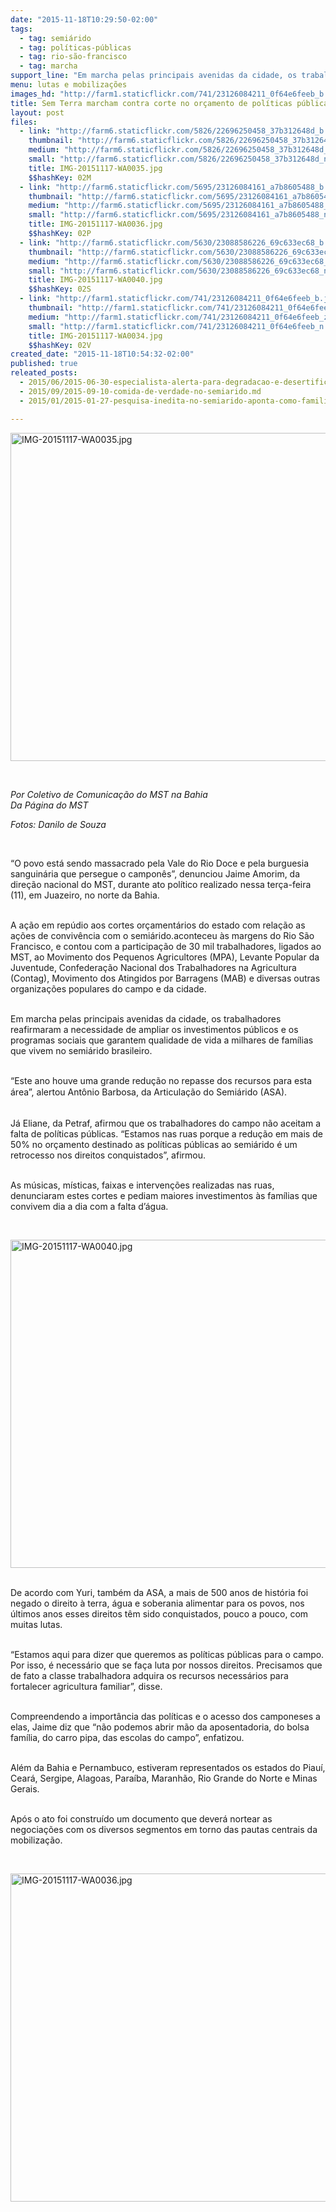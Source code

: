 ```yaml
---
date: "2015-11-18T10:29:50-02:00"
tags:
  - tag: semiárido
  - tag: políticas-públicas
  - tag: rio-são-francisco
  - tag: marcha
support_line: "Em marcha pelas principais avenidas da cidade, os trabalhadores reafirmaram a necessidade de ampliar os investimentos públicos e os programas sociais no semiárido brasileiro.\n"
menu: lutas e mobilizações
images_hd: "http://farm1.staticflickr.com/741/23126084211_0f64e6feeb_b.jpg"
title: Sem Terra marcham contra corte no orçamento de políticas públicas no Semiárido
layout: post
files:
  - link: "http://farm6.staticflickr.com/5826/22696250458_37b312648d_b.jpg"
    thumbnail: "http://farm6.staticflickr.com/5826/22696250458_37b312648d_t.jpg"
    medium: "http://farm6.staticflickr.com/5826/22696250458_37b312648d_z.jpg"
    small: "http://farm6.staticflickr.com/5826/22696250458_37b312648d_n.jpg"
    title: IMG-20151117-WA0035.jpg
    $$hashKey: 02M
  - link: "http://farm6.staticflickr.com/5695/23126084161_a7b8605488_b.jpg"
    thumbnail: "http://farm6.staticflickr.com/5695/23126084161_a7b8605488_t.jpg"
    medium: "http://farm6.staticflickr.com/5695/23126084161_a7b8605488_z.jpg"
    small: "http://farm6.staticflickr.com/5695/23126084161_a7b8605488_n.jpg"
    title: IMG-20151117-WA0036.jpg
    $$hashKey: 02P
  - link: "http://farm6.staticflickr.com/5630/23088586226_69c633ec68_b.jpg"
    thumbnail: "http://farm6.staticflickr.com/5630/23088586226_69c633ec68_t.jpg"
    medium: "http://farm6.staticflickr.com/5630/23088586226_69c633ec68_z.jpg"
    small: "http://farm6.staticflickr.com/5630/23088586226_69c633ec68_n.jpg"
    title: IMG-20151117-WA0040.jpg
    $$hashKey: 02S
  - link: "http://farm1.staticflickr.com/741/23126084211_0f64e6feeb_b.jpg"
    thumbnail: "http://farm1.staticflickr.com/741/23126084211_0f64e6feeb_t.jpg"
    medium: "http://farm1.staticflickr.com/741/23126084211_0f64e6feeb_z.jpg"
    small: "http://farm1.staticflickr.com/741/23126084211_0f64e6feeb_n.jpg"
    title: IMG-20151117-WA0034.jpg
    $$hashKey: 02V
created_date: "2015-11-18T10:54:32-02:00"
published: true
releated_posts:
  - 2015/06/2015-06-30-especialista-alerta-para-degradacao-e-desertificacao-no-semiarido.md
  - 2015/09/2015-09-10-comida-de-verdade-no-semiarido.md
  - 2015/01/2015-01-27-pesquisa-inedita-no-semiarido-aponta-como-familias-agricultoras-enfrentam-os-impactos-ambientais.md

---
```

<p><img alt="IMG-20151117-WA0035.jpg" height="525" src="http://farm6.staticflickr.com/5826/22696250458_37b312648d_b.jpg" width="700" /></p>

<p>&nbsp;</p>

<p><em>Por Coletivo de Comunica&ccedil;&atilde;o do MST na Bahia<br />
Da P&aacute;gina do MST</em></p>

<p><em>Fotos: Danilo de Souza&nbsp;</em></p>

<p>&nbsp;</p>

<p>&ldquo;O povo est&aacute; sendo massacrado pela Vale do Rio Doce e pela burguesia sanguin&aacute;ria que persegue o campon&ecirc;s&rdquo;, denunciou Jaime Amorim, da dire&ccedil;&atilde;o nacional do MST, durante ato pol&iacute;tico realizado nessa ter&ccedil;a-feira (11), em Juazeiro, no norte da Bahia.&nbsp;</p>

<p><br />
A a&ccedil;&atilde;o em rep&uacute;dio aos cortes or&ccedil;ament&aacute;rios do estado com rela&ccedil;&atilde;o as a&ccedil;&otilde;es de conviv&ecirc;ncia com o semi&aacute;rido.aconteceu &agrave;s margens do Rio S&atilde;o Francisco, e contou com a participa&ccedil;&atilde;o de 30 mil trabalhadores, ligados ao MST, ao Movimento dos Pequenos Agricultores (MPA), Levante Popular da Juventude, Confedera&ccedil;&atilde;o Nacional dos Trabalhadores na Agricultura (Contag), Movimento dos Atingidos por Barragens (MAB) e diversas outras organiza&ccedil;&otilde;es populares do campo e da cidade.</p>

<p><br />
Em marcha pelas principais avenidas da cidade, os trabalhadores reafirmaram a necessidade de ampliar os investimentos p&uacute;blicos e os programas sociais que garantem qualidade de vida a milhares de fam&iacute;lias que vivem no semi&aacute;rido brasileiro.</p>

<p><br />
&ldquo;Este ano houve uma grande redu&ccedil;&atilde;o no repasse dos recursos para esta &aacute;rea&rdquo;, alertou Ant&ocirc;nio Barbosa,&nbsp;<span style="line-height: 20.8px;">da Articula&ccedil;&atilde;o do Semi&aacute;rido (ASA).</span></p>

<p><br />
J&aacute; Eliane, da Petraf, afirmou que os trabalhadores do campo n&atilde;o aceitam a falta de pol&iacute;ticas p&uacute;blicas. &ldquo;Estamos nas ruas porque a redu&ccedil;&atilde;o em mais de 50% no or&ccedil;amento destinado as pol&iacute;ticas p&uacute;blicas ao semi&aacute;rido &eacute; um retrocesso nos direitos conquistados&rdquo;, afirmou.&nbsp;</p>

<p><br />
As m&uacute;sicas, m&iacute;sticas, faixas e interven&ccedil;&otilde;es realizadas nas ruas, denunciaram estes cortes e pediam maiores investimentos &agrave;s fam&iacute;lias que convivem dia a dia com a falta d&rsquo;&aacute;gua.&nbsp;</p>

<p>&nbsp;</p>

<p><img alt="IMG-20151117-WA0040.jpg" height="525" src="http://farm6.staticflickr.com/5630/23088586226_69c633ec68_b.jpg" width="700" /></p>

<p><br />
De acordo com Yuri, tamb&eacute;m da ASA, a mais de 500 anos de hist&oacute;ria foi negado o direito &agrave; terra, &aacute;gua e soberania alimentar para os povos, nos &uacute;ltimos anos esses direitos t&ecirc;m sido conquistados, pouco a pouco, com muitas lutas.</p>

<p><br />
&ldquo;Estamos aqui para dizer que queremos as pol&iacute;ticas p&uacute;blicas para o campo. Por isso, &eacute; necess&aacute;rio que se fa&ccedil;a luta por nossos direitos. Precisamos que de fato a classe trabalhadora adquira os recursos necess&aacute;rios para fortalecer agricultura familiar&rdquo;, disse.</p>

<p><br />
Compreendendo a import&acirc;ncia das pol&iacute;ticas e o acesso dos camponeses a elas, Jaime diz que &ldquo;n&atilde;o podemos abrir m&atilde;o da aposentadoria, do bolsa fam&iacute;lia, do carro pipa, das escolas do campo&rdquo;, enfatizou.</p>

<p><br />
Al&eacute;m da Bahia e Pernambuco, estiveram representados os estados do Piau&iacute;, Cear&aacute;, Sergipe, Alagoas, Para&iacute;ba, Maranh&atilde;o, Rio Grande do Norte e Minas Gerais.</p>

<p><br />
Ap&oacute;s o ato foi constru&iacute;do um documento que dever&aacute; nortear as negocia&ccedil;&otilde;es com os diversos segmentos em torno das pautas centrais da mobiliza&ccedil;&atilde;o.</p>

<p>&nbsp;</p>

<p><img alt="IMG-20151117-WA0036.jpg" height="525" src="http://farm6.staticflickr.com/5695/23126084161_a7b8605488_b.jpg" width="700" /></p>

<p>&nbsp;</p>
